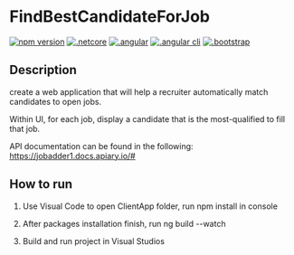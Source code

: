 # FindBestCandidateForJob

[![npm version](https://badge.fury.io/js/%40angular%2Fmaterial.svg)](https://www.npmjs.com/package/%40angular%2Fmaterial)
[![.netcore](https://img.shields.io/badge/.net%20core-2.1.3-blue.svg)](https://github.com/dotnet/core)
[![.angular](https://img.shields.io/badge/angular-5.1.3-yellow.svg)](https://github.com/angular)
[![.angular cli](https://img.shields.io/badge/angular%20cli-1.6.3-lightgrey.svg)](https://github.com/angular/angular-cli)
[![.bootstrap](https://img.shields.io/badge/bootstrap-3.3.7-red.svg)](https://github.com/angular/angular-cli)
 
## Description
 
create a web application that will help a recruiter
automatically match candidates to open jobs.

Within UI, for each job, display a candidate that is the most-qualified to fill that job.

API documentation can be found in the following:
https://jobadder1.docs.apiary.io/#
 
## How to run

1. Use Visual Code to open ClientApp folder, run npm install in console

2. After packages installation finish, run ng build --watch

3. Build and run project in Visual Studios

